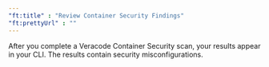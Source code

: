 ```yaml
---
"ft:title" : "Review Container Security Findings"
"ft:prettyUrl" : ""
---
```


After you complete a Veracode Container Security scan, your results appear in your CLI. The results contain security misconfigurations.